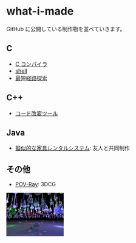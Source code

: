 # what-i-made
GitHub に公開している制作物を並べていきます。

## C
- [C コンパイラ](https://github.com/nanana37/9cc)
- [shell](https://github.com/nanana37/nash)
- [最短経路探索](https://github.com/nanana37/station-route-finder)

## C++
- [コード改変ツール](https://github.com/nanana37/eacces-modifier)

## Java
- [擬似的な家具レンタルシステム](https://github.com/udoya/FinalWork): 友人と共同制作

## その他
- [POV-Ray](POV-Ray/): 3DCG
<img src="POV-Ray/dropout.jpg" width="30%">

